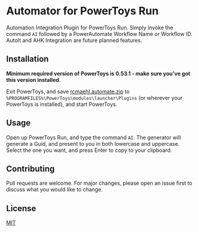 # Automator for PowerToys Run

Automation Integration Plugin for PowerToys Run. Simply invoke the command `AI` followed by a PowerAutomate Workflow Name or Workflow ID. AutoIt and AHK Integration are future planned features.

## Installation

**Minimum required version of PowerToys is 0.53.1 - make sure you've got this version installed.**

Exit PowerToys, and save [rcmaehl.automate.zip](https://github.com/rcmaehl/ptrun-automate/releases/download/0.1.0/rcmaehl.automate.zip) to `%PROGRAMFILES%\PowerToys\modules\launcher\Plugins` (or wherever your PowerToys is installed), and start PowerToys.

## Usage

Open up PowerToys Run, and type the command `AI`. The generator will generate a Guid, and present to you in both lowercase and uppercase. Select the one you want, and press Enter to copy to your clipboard.

## Contributing
Pull requests are welcome. For major changes, please open an issue first to discuss what you would like to change.

## License
[MIT](https://github.com/rcmaehl/ptrun-automate/blob/main/LICENSE)
